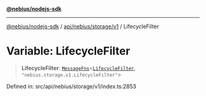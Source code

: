 [**@nebius/nodejs-sdk**](../../../../../README.md)

***

[@nebius/nodejs-sdk](../../../../../README.md) / [api/nebius/storage/v1](../README.md) / LifecycleFilter

# Variable: LifecycleFilter

> **LifecycleFilter**: [`MessageFns`](../../../../../runtime/protos/core/interfaces/MessageFns.md)\<[`LifecycleFilter`](../interfaces/LifecycleFilter.md), `"nebius.storage.v1.LifecycleFilter"`\>

Defined in: src/api/nebius/storage/v1/index.ts:2853
